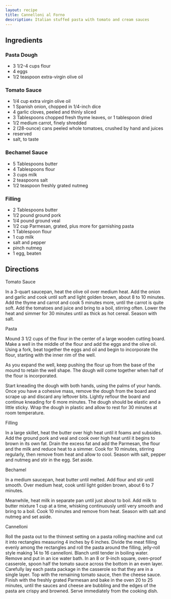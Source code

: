 ```yaml
---
layout: recipe
title: Cannelloni al Forno
description: Italian stuffed pasta with tomato and cream sauces
---
```


## Ingredients


### Pasta Dough

* 3 1/2-4 cups flour
* 4 eggs
* 1/2 teaspoon extra-virgin olive oil

### Tomato Sauce

* 1/4 cup extra virgin olive oil
* 1 Spanish onion, chopped in 1/4-inch dice
* 4 garlic cloves, peeled and thinly sliced
* 3 Tablespoons chopped fresh thyme leaves, or 1 tablespoon dried
* 1/2 medium carrot, finely shredded
* 2 (28-ounce) cans peeled whole tomatoes, crushed by hand and juices
* reserved
* salt, to taste

### Bechamel Sauce

* 5 Tablespoons butter
* 4 Tablespoons flour
* 3 cups milk
* 2 teaspoons salt
* 1/2 teaspoon freshly grated nutmeg

### Filling

* 2 Tablespoons butter
* 1/2 pound ground pork
* 1/4 pound ground veal
* 1/2 cup Parmesan, grated, plus more for garnishing pasta
* 1 Tablespoon flour
* 1 cup milk
* salt and pepper
* pinch nutmeg
* 1 egg, beaten

## Directions

Tomato Sauce

In a 3-quart saucepan, heat the olive oil over medium heat. Add the
onion and garlic and cook until soft and light golden brown, about 8 to
10 minutes. Add the thyme and carrot and cook 5 minutes more, until the
carrot is quite soft. Add the tomatoes and juice and bring to a boil,
stirring often. Lower the heat and simmer for 30 minutes until as thick
as hot cereal. Season with salt.

Pasta

Mound 3 1/2 cups of the flour in the center of a large wooden cutting
board. Make a well in the middle of the flour and add the eggs and the
olive oil. Using a fork, beat together the eggs and oil and begin to
incorporate the flour, starting with the inner rim of the well.

As you expand the well, keep pushing the flour up from the base of the
mound to retain the well shape. The dough will come together when half
of the flour is incorporated.

Start kneading the dough with both hands, using the palms of your hands.
Once you have a cohesive mass, remove the dough from the board and
scrape up and discard any leftover bits. Lightly reflour the board and
continue kneading for 6 more minutes. The dough should be elastic and a
little sticky. Wrap the dough in plastic and allow to rest for 30
minutes at room temperature.

Filling

In a large skillet, heat the butter over high heat until it foams and
subsides. Add the ground pork and veal and cook over high heat until it
begins to brown in its own fat. Drain the excess fat and add the
Parmesan, the flour and the milk and reduce heat to a simmer. Cook for
10 minutes, stirring regularly, then remove from heat and allow to cool.
Season with salt, pepper and nutmeg and stir in the egg. Set aside.

Bechamel

In a medium saucepan, heat butter until melted. Add flour and stir until
smooth. Over medium heat, cook until light golden brown, about 6 to 7
minutes.

Meanwhile, heat milk in separate pan until just about to boil. Add milk
to butter mixture 1 cup at a time, whisking continuously until very
smooth and bring to a boil. Cook 10 minutes and remove from heat. Season
with salt and nutmeg and set aside.

Cannelloni

Roll the pasta out to the thinnest setting on a pasta rolling machine
and cut it into rectangles measuring 4 inches by 6 inches. Divide the
meat filling evenly among the rectangles and roll the pasta around the
filling, jelly-roll style making 14 to 16 cannelloni. Blanch until
tender in boiling water. Remove and put in an ice water bath. In an 8 or
9-inch square, oven-proof casserole, spoon half the tomato sauce across
the bottom in an even layer. Carefully lay each pasta package in the
casserole so that they are in a single layer. Top with the remaining
tomato sauce, then the cheese sauce. Finish with the freshly grated
Parmesan and bake in the oven 20 to 25 minutes, until the sauces and
cheese are bubbling and the edges of the pasta are crispy and browned.
Serve immediately from the cooking dish.
